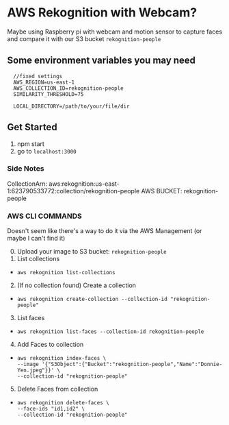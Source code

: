 # AWS Rekognition with Webcam?

Maybe using Raspberry pi with webcam and motion sensor to capture faces and compare it with our S3 bucket `rekognition-people`

## Some environment variables you may need
```
  //fixed settings
  AWS_REGION=us-east-1
  AWS_COLLECTION_ID=rekognition-people
  SIMILARITY_THRESHOLD=75

  LOCAL_DIRECTORY=/path/to/your/file/dir
```

## Get Started
1. npm start
2. go to `localhost:3000`


### Side Notes
CollectionArn: aws:rekognition:us-east-1:623790533772:collection/rekognition-people
AWS BUCKET: rekognition-people


### AWS CLI COMMANDS
Doesn't seem like there's a way to do it via the AWS Management (or maybe I can't find it)

0. Upload your image to S3 bucket: `rekognition-people`
1. List collections
  * `aws rekognition list-collections`
2. (If no collection found) Create a collection
  * `aws rekognition create-collection --collection-id "rekognition-people"`
3. List faces
  * `aws rekognition list-faces --collection-id rekognition-people`
4. Add Faces to collection
  * ```
    aws rekognition index-faces \
    --image '{"S3Object":{"Bucket":"rekognition-people","Name":"Donnie-Yen.jpeg"}}' \
    --collection-id "rekognition-people"
    ```
5. Delete Faces from collection
  * ```
    aws rekognition delete-faces \
    --face-ids "id1,id2" \
    --collection-id "rekognition-people"
    ```
